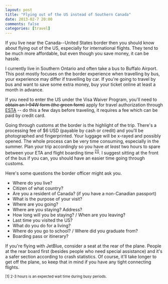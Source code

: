 ```yaml
---
layout: post
title: "Flying out of the US instead of Southern Canada"
date: 2013-02-7 20:00
comments: false
categories: [travel]
---
```


If you live near the Canada--United States border then you should know about
flying out of the US, especially for international flights.
They tend to be much more affordable, but even though you save money, it can be hassle.

<!-- more -->

I currently live in Southern Ontario and often take a bus to Buffalo Airport.
This post mostly focuses on the border experience when travelling by bus,
your experience may differ if travelling by car. If you're going to travel by bus
and want to save some extra money, buy your ticket online at least a month in
advance.

If you need to enter the US under the Visa Waiver Program, you'll need
to <strike>obtain an I-94W form (the green form)</strike> apply for travel
authorization through [ESTA](https://esta.cbp.dhs.gov/esta/) --
do this a few days before traveling, it requires a fee which can be paid by credit card.

Going through customs at the border is the highlight of the trip.  There's
a processing fee of $6 USD (payable by cash or credit) and you'll be
photographed and fingerprinted. Your luggage will be x-rayed and possibly
opened. The whole process can be very time consuming, especially in the
summer. Plan your trip accordingly so you have _at least_ two hours to spare
between your ETA and flight boarding time <sup>[[1]](#f1)</sup>. I suggest
sitting at the front of the bus if you can, you should have an easier time going
through customs.

Here's some questions the border officer might ask you.

- Where do you live?
- Citizen of what country?
- Are you a resident of Canada? (if you have a non-Canadian passport)
- What is the purpose of your visit?
- Where are you going?
- Where are you staying? Address?
- How long will you be staying? / When are you leaving?
- Last time you visited the US?
- What do you do for a living?
- Where do you go to school? / Where did you graduate from?
- Boarding pass or itinerary?

If you're flying with JetBlue, consider a seat at the rear of the plane. People
at the rear board first (besides people who need special assistance) and it's
a safer section according to crash statistics. Of course, it'll take longer to
get off the plane, so keep that in mind if you have any tight connecting
flights.

<section id='f1' />
<sub>
[1] 2-3 hours is an expected wait time during busy periods.
</sub>
